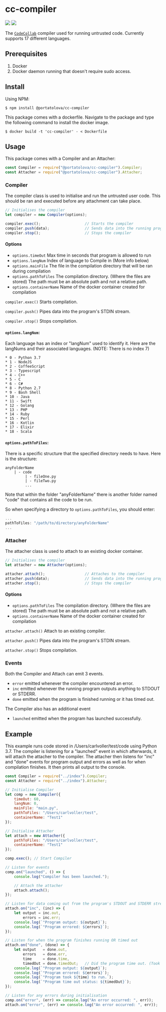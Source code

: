 # cc-compiler

[![](https://img.shields.io/npm/v/@portatolova/cc-compiler.svg)](https://github.com/Portatolova/cc-compiler)
[![](https://img.shields.io/bundlephobia/min/@portatolova/cc-compiler.svg)](https://github.com/Portatolova/cc-compiler)

The [`CodeCollab`](https://codecollab.io) compiler used for running untrusted code. Currently supports 17 different languages.

## Prerequisites
1. Docker
2. Docker daemon running that doesn't require sudo access.

## Install
Using NPM:
```
$ npm install @portatolova/cc-compiler
```
This package comes with a dockerfile.
Navigate to the package and type the following command to install the docker image.
```
$ docker build -t 'cc-compiler' - < Dockerfile
```

## Usage

This package comes with a Compiler and an Attacher:
```Javascript
const Compiler = require("@portatolova/cc-compiler").Compiler;
const Attacher = require("@portatolova/cc-compiler").Attacher;
```

### Compiler
The compiler class is used to initialise and run the untrusted user code. This should be ran and executed before any attachment can take place.

```Javascript
// Initialises the compiler
let compiler = new Compiler(options);

compiler.exec();                    // Starts the compiler
compiler.push(data);                // Sends data into the running program
compiler.stop();                    // Stops the compiler
```

#### Options
  * `options.timeOut` Max time in seconds that program is allowed to run
  * `options.langNum` Index of language to Compile in (More info below)
  * `options.mainFile` The file in the compilation directory that will be ran during compilation
  * `options.pathToFiles` The compilation directory. (Where the files are stored) The path must be an absolute path and not a relative path.
  * `options.containerName` Name of the docker container created for compilation

`compiler.exec()` Starts compilation.

`compiler.push()` Pipes data into the program's STDIN stream.

`compiler.stop()` Stops compilation.

#### `options.langNum`:
Each language has an index or "langNum" used to identify it. Here are the langNums and their associated languages. (NOTE: There is no index 7)

    * 0 - Python 3.7
    * 1 - NodeJS
    * 2 - CoffeeScript
    * 3 - Typescript
    * 4 - C++
    * 5 - C
    * 6 - C#
    * 8 - Python 2.7
    * 9 - Bash Shell
    * 10 - Java
    * 11 - Swift
    * 12 - Golang
    * 13 - PHP
    * 14 - Ruby
    * 15 - Perl
    * 16 - Kotlin
    * 17 - Elixir
    * 18 - Scala

#### `options.pathToFiles`:
There is a specific structure that the specified directory needs to have. Here is the structure:

```
anyFolderName
    | - code
         | - fileOne.py
         | - fileTwo.py
         ...
```

Note that within the folder "anyFolderName" there is another folder named "code" that contains all the code to be run.

So when specifying a directory to `options.pathToFiles`, you should enter:
```Javascript
...
pathToFiles: "/path/to/directory/anyFolderName"
...
```

### Attacher
The attacher class is used to attach to an existing docker container.

```Javascript
// Initialises the compiler
let attacher = new Attacher(options);

attacher.attach();                  // Attaches to the compiler
attacher.push(data);                // Sends data into the running program
attacher.stop();                    // Stops the compiler
```

#### Options
  * `options.pathToFiles` The compilation directory. (Where the files are stored) The path must be an absolute path and not a relative path.
  * `options.containerName` Name of the docker container created for compilation

`attacher.attach()` Attach to an existing compiler.

`attacher.push()` Pipes data into the program's STDIN stream.

`attacher.stop()` Stops compilation.

### Events
Both the Compiler and Attach can emit 3 events.
* `error` emitted whenever the compiler encountered an error.
* `inc` emitted whenever the running program outputs anything to STDOUT or STDERR.
* `done` emitted when the program is finished running or it has timed out.

The Compiler also has an additional event
* `launched` emitted when the program has launched successfully.

## Example
This example runs code stored in /Users/carlvoller/test/code using Python 3.7. The compiler is listening for a "launched" event in which afterwards, it will attach the attacher to the compiler. The attacher then listens for "inc" and "done" events for program output and errors as well as for when compilation finishes. It then prints all output to the console.
```Javascript
const Compiler = require("../index").Compiler;
const Attacher = require("../index").Attacher;

// Initialise Compiler
let comp = new Compiler({
    timeOut: 60,
    langNum: 0,
    mainFile: "main.py",
    pathToFiles: "/Users/carlvoller/test",
    containerName: "Test1"
});

// Initialise Attacher
let attach = new Attacher({
    pathToFiles: "/Users/carlvoller/test",
    containerName: "Test1"
});

comp.exec(); // Start Compiler

// Listen for events
comp.on("launched", () => {
    console.log("Compiler has been launched.");

    // Attach the attacher
    attach.attach();
});

// Listen for data coming out from the program's STDOUT and STDERR streams
attach.on("inc", (inc) => {
    let output = inc.out,
        errors = inc.err;
    console.log(`"Program output: ${output}`);
    console.log(`"Program errored: ${errors}`);
});

// Listen for when the program finishes running OR timed out
attach.on("done", (done) => {
    let output   = done.out,
        errors   = done.err,
        time     = done.time,
        timedOut = done.timedOut;   // Did the program time out. (Took > options.timeOut time to compile)
    console.log(`"Program output: ${output}`);
    console.log(`"Program errored: ${errors}`);
    console.log(`"Program took ${time} to run.`);
    console.log(`"Program time out status: ${timedOut}`);
});

// Listen for any errors during initialisation
comp.on("error", (err) => console.log("An error occurred: ", err));
attach.on("error", (err) => console.log("An error occurred: ", err));
```